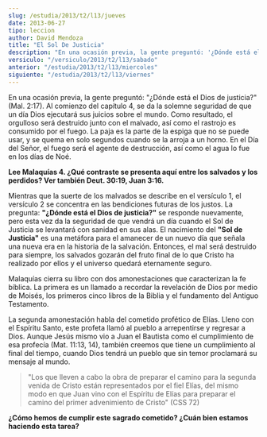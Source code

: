 ```yaml
---
slug: /estudia/2013/t2/l13/jueves
date: 2013-06-27
tipo: leccion
author: David Mendoza
title: "El Sol De Justicia"
description: "En una ocasión previa, la gente preguntó: '¿Dónde está el Dios de justicia?' (Mal. 2:17). Al comienzo del capítulo 4, se da la solemne seguridad de que un día Dios ejecutará sus juicios sobre el mundo. Como resultado, el orgulloso será destruido junto con el malvado, así como el rastrojo es consumido por el fuego. La paja es la parte de la espiga que no se puede usar, y se quema en solo segundos cuando se..."
versiculo: "/versiculo/2013/t2/l13/sabado"
anterior: "/estudia/2013/t2/l13/miercoles"
siguiente: "/estudia/2013/t2/l13/viernes"
---
```


En una ocasión previa, la gente preguntó: "¿Dónde está el Dios de justicia?" (Mal. 2:17). Al comienzo del capítulo 4, se da la solemne seguridad de que un día Dios ejecutará sus juicios sobre el mundo. Como resultado, el orgulloso será destruido junto con el malvado, así como el rastrojo es consumido por el fuego. La paja es la parte de la espiga que no se puede usar, y se quema en solo segundos cuando se la arroja a un horno. En el Día del Señor, el fuego será el agente de destrucción, así como el agua lo fue en los días de Noé.

**Lee Malaquías 4. ¿Qué contraste se presenta aquí entre los salvados y los perdidos? Ver también Deut. 30:19, Juan 3:16.**

Mientras que la suerte de los malvados se describe en el versículo 1, el versículo 2 se concentra en las bendiciones futuras de los justos. La pregunta: **"¿Dónde está el Dios de justicia?"** se responde nuevamente, pero esta vez da la seguridad de que vendrá un día cuando el Sol de Justicia se levantará con sanidad en sus alas. El nacimiento del **"Sol de Justicia"** es una metáfora para el amanecer de un nuevo día que señala una nueva era en la historia de la salvación. Entonces, el mal será destruido para siempre, los salvados gozarán del fruto final de lo que Cristo ha realizado por ellos y el universo quedará eternamente seguro.

Malaquías cierra su libro con dos amonestaciones que caracterizan la fe bíblica. La primera es un llamado a recordar la revelación de Dios por medio de Moisés, los primeros cinco libros de la Biblia y el fundamento del Antiguo Testamento.

La segunda amonestación habla del cometido profético de Elías. Lleno con el Espíritu Santo, este profeta llamó al pueblo a arrepentirse y regresar a Dios. Aunque Jesús mismo vio a Juan el Bautista como el cumplimiento de esa profecía (Mat. 11:13, 14), también creemos que tiene un cumplimiento al final del tiempo, cuando Dios tendrá un pueblo que sin temor proclamará su mensaje al mundo.

> "Los que lleven a cabo la obra de preparar el camino para la segunda venida de Cristo están representados por el fiel Elías, del mismo modo en que Juan vino con el Espíritu de Elías para preparar el camino del primer advenimiento de Cristo" (CSS 72)

**¿Cómo hemos de cumplir este sagrado cometido? ¿Cuán bien estamos haciendo esta tarea?**
